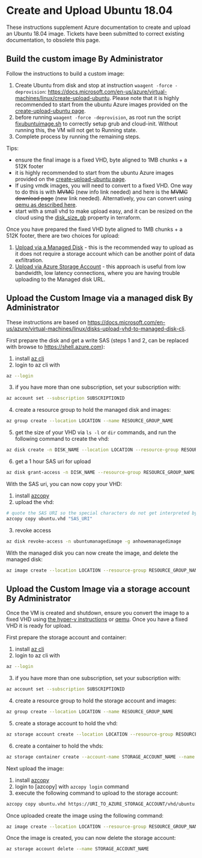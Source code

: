 # Create and Upload Ubuntu 18.04

These instructions supplement Azure documentation to create and upload an Ubuntu 18.04 image.  Tickets have been submitted to correct existing documentation, to obsolete this page.

## Build the custom image By Administrator

Follow the instructions to build a custom image:
1. Create Ubuntu from disk and stop at instruction `waagent -force -deprovision`: https://docs.microsoft.com/en-us/azure/virtual-machines/linux/create-upload-ubuntu.  Please note that it is highly recommended to start from the ubuntu Azure images provided on the [create-upload-ubuntu page](https://docs.microsoft.com/en-us/azure/virtual-machines/linux/create-upload-ubuntu).
2. before running `waagent -force -deprovision`, as root run the script [fixubuntuimage.sh](fixubuntuimage.sh)  to correctly setup grub and cloud-init.  Without running this, the VM will not get to Running state.
3. Complete process by running the remaining steps.

Tips:
* ensure the final image is a fixed VHD, byte aligned to 1MB chunks + a 512K footer
* it is highly recommended to start from the ubuntu Azure images provided on the [create-upload-ubuntu page](https://docs.microsoft.com/en-us/azure/virtual-machines/linux/create-upload-ubuntu).
* If using vmdk images, you will need to convert to a fixed VHD.  One way to do this is with ~~MVMC~~ (new info link needed) and here is the ~~MVMC download page~~ (new link needed).  Alternatively, you can convert using [qemu as described here](https://docs.microsoft.com/en-us/azure/virtual-machines/linux/create-upload-generic#resizing-vhds).
* start with a small vhd to make upload easy, and it can be resized on the cloud using the [disk_size_gb](https://www.terraform.io/docs/providers/azurerm/r/linux_virtual_machine.html#disk_size_gb) property in terraform.

Once you have prepared the fixed VHD byte aligned to 1MB chunks + a 512K footer, there are two choices for upload:
1. [Upload via a Managed Disk](#upload-the-custom-image-via-a-managed-disk-by-administrator) - this is the recommended way to upload as it does not require a storage account which can be another point of data exfiltration.
2. [Upload via Azure Storage Account](#upload-the-custom-image-via-a-storage-account-by-administrator) - this approach is useful from low bandwidth, low latency connections, where you are having trouble uploading to the Managed disk URL.

## Upload the Custom Image via a managed disk By Administrator

These instructions are based on https://docs.microsoft.com/en-us/azure/virtual-machines/linux/disks-upload-vhd-to-managed-disk-cli.

First prepare the disk and get a write SAS (steps 1 and 2, can be replaced with browse to https://shell.azure.com):

1. install [az cli](https://docs.microsoft.com/en-us/cli/azure/install-azure-cli?view=azure-cli-latest)
2. login to az cli with
```bash
az --login
```
3. if you have more than one subscription, set your subscription with:
```bash
az account set --subscription SUBSCRIPTIONID
```
4. create a resource group to hold the managed disk and images:
```bash
az group create --location LOCATION --name RESOURCE_GROUP_NAME
```
5. get the size of your VHD via `ls -l` or `dir` commands, and run the following command to create the vhd:
```bash
az disk create -n DISK_NAME --location LOCATION --resource-group RESOURCE_GROUP_NAME --for-upload --upload-size-bytes SIZE_IN_BYTES --sku standard_lrs
```
6. get a 1 hour SAS uri for upload
```bash
az disk grant-access -n DISK_NAME --resource-group RESOURCE_GROUP_NAME --access-level Write --duration-in-seconds 3600
```

With the SAS uri, you can now copy your VHD:
1. install [azcopy](https://docs.microsoft.com/en-us/azure/storage/common/storage-use-azcopy-v10)
2. upload the vhd:
```bash
# quote the SAS URI so the special characters do not get interpreted by the shell
azcopy copy ubuntu.vhd "SAS_URI"
```
3. revoke access
```bash
az disk revoke-access -n ubuntumanagedimage -g anhowemanagedimage
```

With the managed disk you can now create the image, and delete the managed disk:

```bash
az image create --location LOCATION --resource-group RESOURCE_GROUP_NAME --name IMAGE_NAME --os-type Linux --source MANAGED_DISK_ID
```

## Upload the Custom Image via a storage account By Administrator

Once the VM is created and shutdown, ensure you convert the image to a fixed VHD using [the hyper-v instructions](https://docs.microsoft.com/en-us/azure/virtual-machines/windows/prepare-for-upload-vhd-image) or [qemu](https://docs.microsoft.com/en-us/azure/virtual-machines/linux/create-upload-generic#resizing-vhds). Once you have a fixed VHD it is ready for upload.

First prepare the storage account and container:

1. install [az cli](https://docs.microsoft.com/en-us/cli/azure/install-azure-cli?view=azure-cli-latest)
2. login to az cli with
```bash
az --login
```
3. if you have more than one subscription, set your subscription with:
```bash
az account set --subscription SUBSCRIPTIONID
```
4. create a resource group to hold the storage account and images:
```bash
az group create --location LOCATION --name RESOURCE_GROUP_NAME
```
5. create a storage account to hold the vhd:
```bash
az storage account create --location LOCATION --resource-group RESOURCE_GROUP_NAME --name STORAGE_ACCOUNT_NAME --sku Standard_LRS
```
6. create a container to hold the vhds:
```bash
az storage container create --account-name STORAGE_ACCOUNT_NAME --name vhd
```

Next upload the image:
1. install [azcopy](https://docs.microsoft.com/en-us/azure/storage/common/storage-use-azcopy-v10)
2. login to [azcopy] with `azcopy login` command
3. execute the following command to upload to the storage account:
```bash
azcopy copy ubuntu.vhd https://URI_TO_AZURE_STORAGE_ACCOUNT/vhd/ubuntu.vhd
```

Once uploaded create the image using the following command:
```bash
az image create --location LOCATION --resource-group RESOURCE_GROUP_NAME --name IMAGE_NAME --os-type Linux --source https://URI_TO_AZURE_STORAGE_ACCOUNT/vhd/ubuntu.vhd
```

Once the image is created, you can now delete the storage account:
```bash
az storage account delete --name STORAGE_ACCOUNT_NAME
```
